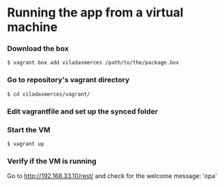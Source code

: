 # Running the app from a virtual machine

### Download the box
``
$ vagrant box add viladasmerces /path/to/the/package.box
``

### Go to repository's vagrant directory
``
$ cd viladasmerces/vagrant/
``

### Edit vagrantfile and set up the synced folder

### Start the VM
``
$ vagrant up
``

### Verify if the VM is running
Go to http://192.168.33.10/rest/ and check for the welcome message: 'opa'
